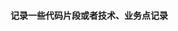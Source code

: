 <!--
 * @Descripttion: 
 * @Author: yangxia
 * @Date: 2021-12-06 17:40:02
-->
#### 记录一些代码片段或者技术、业务点记录